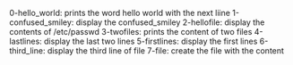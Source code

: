 0-hello_world: prints the word hello world with the next liine
1-confused_smiley: display the confused_smiley
2-hellofile: display the contents of /etc/passwd
3-twofiles: prints the content of two files
4-lastlines: display the last two lines
5-firstlines: display the first lines
6-third_line: display the third line of file
7-file: create the file with the content
